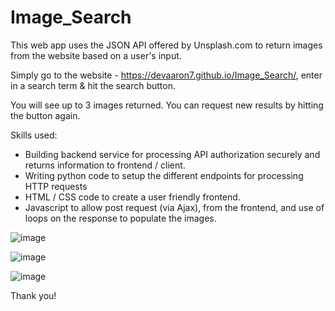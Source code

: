 # Image_Search
 
This web app uses the JSON API offered by Unsplash.com to return images from the website based on a user's input.

Simply go to the website - https://devaaron7.github.io/Image_Search/, enter in a search term & hit the search button.

You will see up to 3 images returned. You can request new results by hitting the button again.

Skills used:
- Building backend service for processing API authorization securely and returns information to frontend / client.
- Writing python code to setup the different endpoints for processing HTTP requests
- HTML / CSS code to create a user friendly frontend.
- Javascript to allow post request (via Ajax), from the frontend, and use of loops on the response to populate the images.

![image](https://user-images.githubusercontent.com/65022882/174693453-1d825d21-b9cb-43d9-a989-ecb73380829f.png)

![image](https://user-images.githubusercontent.com/65022882/174692516-06226c60-3eac-4c6d-a58e-47b6685d4c17.png)

![image](https://user-images.githubusercontent.com/65022882/174693677-475a2965-709e-4636-bb64-3bbf9f4ab6ba.png)




Thank you!
